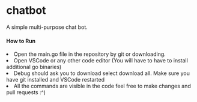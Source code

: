 # chatbot
A simple multi-purpose chat bot.
<h4>How to Run</h4>
<li>Open the main.go file in the repository by git or downloading.</li>
<li>Open VSCode or any other code editor (You will have to have to install additional go binaries)</li>
<li>Debug should ask you to download select download all. Make sure you have git installed and VSCode restarted</li>
<li>All the commands are visible in the code feel free to make changes and pull requests :^)</li>
